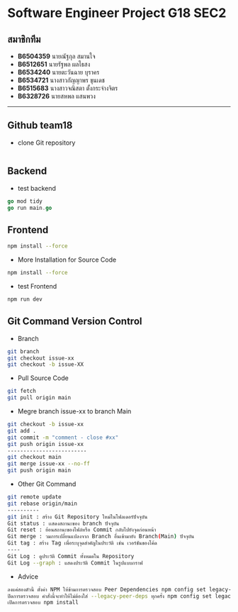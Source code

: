 # Software Engineer Project G18 SEC2

## สมาชิกทีม

- **B6504359** นายณัฐกุล สมานใจ
- **B6512651** นายรัฐพล ผลไธสง
- **B6534240** นายตะวันฉาย บุราคร
- **B6534721** นางสาวกัญญาพร ขุนเดช
- **B6515683** นางสาวจณิสตา ตั้งกระจ่างจิตร
- **B6328726** นายสหพล แสนพวง

---
## Github team18

- clone Git repository 

```git clone git@github.com:sut67/teamxx.git
```

## Backend 

- test backend

```go
go mod tidy
go run main.go
```

## Frontend 

```bash
npm install --force
```

- More Installation for Source Code
```bash
npm install --force
```

- test Frontend

```bash
npm run dev
```

## Git Command Version Control

- Branch

```bash
git branch
git checkout issue-xx
git checkout -b issue-XX
```

- Pull Source Code

```bash
git fetch 
git pull origin main
```

- Megre branch issue-xx to branch Main

```bash
git checkout -b issue-xx
git add .
git commit -m "comment - close #xx"
git push origin issue-xx
-------------------------
git checkout main
git merge issue-xx --no-ff
git push origin main
```

- Other Git Command

```bash
git remote update
git rebase origin/main
----------
git init : สร้าง Git Repository ใหม่ในโฟลเดอร์ปัจจุบัน
Git status : เเสดงสถานะของ branch ปัจจุบัน
Git reset : ย้อนสถานะของไฟล์หรือ Commit กลับไปยังจุดก่อนหน้า
Git merge : วมการเปลี่ยนแปลงจาก Branch อื่นเข้ามายัง Branch(Main) ปัจจุบัน
Git tag : สร้าง Tag เพื่อระบุจุดสำคัญในประวัติ เช่น เวอร์ชันของโค้ด
----
Git Log : ดูประวัติ Commit ทั้งหมดใน Repository
Git Log --graph : แสดงประวัติ Commit ในรูปแบบกราฟ
```

- Advice
```bash
ลงแค่สองตัวนี้ ตั้งค่า NPM ให้ข้ามการตรวจสอบ Peer Dependencies npm config set legacy-peer-deps true 
ปิดการตรวจสอบ คำสั่งนี้จะทำให้ไม่ต้องใส่ --legacy-peer-deps ทุกครั้ง npm config set legacy-peer-deps false 
เปิดการตรวจสอบ npm install
```